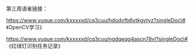 第三周语雀链接：

https://www.yuque.com/kxxxxxd/cq3cuu/hdodvfb6vtkgvtyz?singleDoc\#
《OpenCV学习》

https://www.yuque.com/kxxxxxd/cq3cuu/ngdqeqg4ascn78vl?singleDoc\#
《红绿灯识别任务记录》
